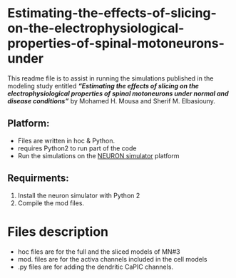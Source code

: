 # Estimating-the-effects-of-slicing-on-the-electrophysiological-properties-of-spinal-motoneurons-under
This readme file is to assist in running the simulations published in the modeling study entitled <b><i>“Estimating the effects of slicing on the electrophysiological properties of spinal motoneurons under normal and disease conditions”</i></b> by Mohamed H. Mousa and Sherif M. Elbasiouny.

## Platform:
* Files are written in hoc & Python. 
* requires Python2 to run part of the code
* Run the simulations on the  [NEURON simulator](https://neuron.yale.edu/neuron/what_is_neuron) platform

## Requirments:
1. Install the neuron simulator with Python 2
2. Compile the mod files.

# Files description
* hoc files are for the full and the sliced models of MN#3
* mod. files are for the activa channels included in the cell models
* .py files are for adding the dendritic CaPIC channels.
